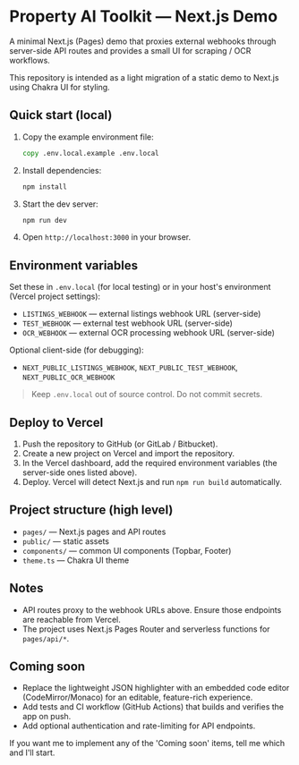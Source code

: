 # Property AI Toolkit — Next.js Demo

A minimal Next.js (Pages) demo that proxies external webhooks through server-side API routes and provides a small UI for scraping / OCR workflows.

This repository is intended as a light migration of a static demo to Next.js using Chakra UI for styling.

## Quick start (local)

1. Copy the example environment file:

   ```cmd
   copy .env.local.example .env.local
   ```

2. Install dependencies:

   ```cmd
   npm install
   ```

3. Start the dev server:

   ```cmd
   npm run dev
   ```

4. Open `http://localhost:3000` in your browser.

## Environment variables

Set these in `.env.local` (for local testing) or in your host's environment (Vercel project settings):

- `LISTINGS_WEBHOOK` — external listings webhook URL (server-side)
- `TEST_WEBHOOK` — external test webhook URL (server-side)
- `OCR_WEBHOOK` — external OCR processing webhook URL (server-side)

Optional client-side (for debugging):

- `NEXT_PUBLIC_LISTINGS_WEBHOOK`, `NEXT_PUBLIC_TEST_WEBHOOK`, `NEXT_PUBLIC_OCR_WEBHOOK`

> Keep `.env.local` out of source control. Do not commit secrets.

## Deploy to Vercel

1. Push the repository to GitHub (or GitLab / Bitbucket).
2. Create a new project on Vercel and import the repository.
3. In the Vercel dashboard, add the required environment variables (the server-side ones listed above).
4. Deploy. Vercel will detect Next.js and run `npm run build` automatically.

## Project structure (high level)

- `pages/` — Next.js pages and API routes
- `public/` — static assets
- `components/` — common UI components (Topbar, Footer)
- `theme.ts` — Chakra UI theme

## Notes

- API routes proxy to the webhook URLs above. Ensure those endpoints are reachable from Vercel.
- The project uses Next.js Pages Router and serverless functions for `pages/api/*`.

## Coming soon

- Replace the lightweight JSON highlighter with an embedded code editor (CodeMirror/Monaco) for an editable, feature-rich experience.
- Add tests and CI workflow (GitHub Actions) that builds and verifies the app on push.
- Add optional authentication and rate-limiting for API endpoints.

If you want me to implement any of the 'Coming soon' items, tell me which and I'll start.
